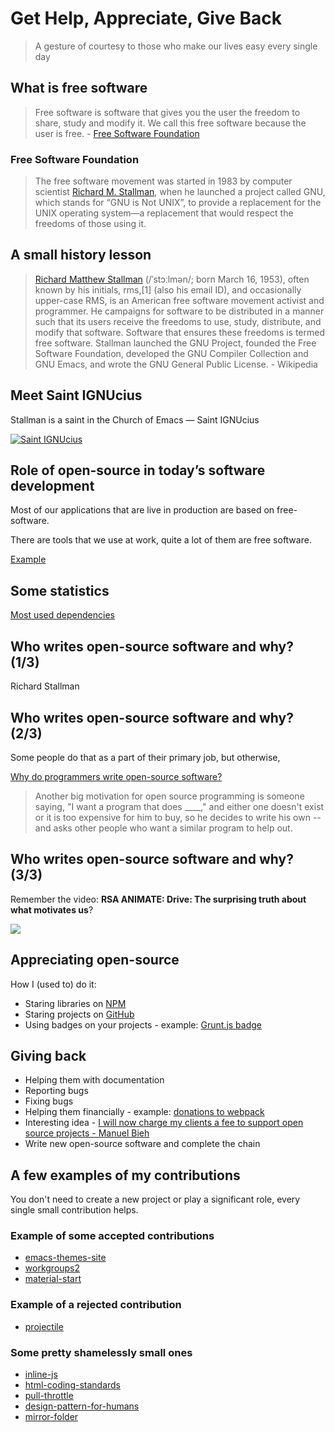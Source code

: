 # Get Help, Appreciate, Give Back

> A gesture of courtesy to those who make our lives easy every single day

## What is free software

> Free software is software that gives you the user the freedom to share, study and modify it. We call this free software because the user is free. - [Free Software Foundation](https://www.fsf.org/about/what-is-free-software)

### Free Software Foundation

> The free software movement was started in 1983 by computer scientist [Richard M. Stallman](https://www.stallman.org), when he launched a project called GNU, which stands for “GNU is Not UNIX”, to provide a replacement for the UNIX operating system—a replacement that would respect the freedoms of those using it.

## A small history lesson

> [Richard Matthew Stallman](https://en.wikipedia.org/wiki/Richard_Stallman) (/ˈstɔːlmən/; born March 16, 1953), often known by his initials, rms,[1] (also his email ID), and occasionally upper-case RMS, is an American free software movement activist and programmer. He campaigns for software to be distributed in a manner such that its users receive the freedoms to use, study, distribute, and modify that software. Software that ensures these freedoms is termed free software. Stallman launched the GNU Project, founded the Free Software Foundation, developed the GNU Compiler Collection and GNU Emacs, and wrote the GNU General Public License. - Wikipedia

## Meet Saint IGNUcius

Stallman is a saint in the Church of Emacs — Saint IGNUcius

[![Saint IGNUcius](https://img.youtube.com/vi/23FqhRLkO7o/0.jpg)](https://www.youtube.com/watch?v=23FqhRLkO7o)

## Role of open-source in today’s software development

Most of our applications that are live in production are based on free-software.

There are tools that we use at work, quite a lot of them are free software.

[Example](https://en.wikipedia.org/wiki/Open-source_software)

## Some statistics

[Most used dependencies](https://david-dm.org)

## Who writes open-source software and why? (1/3)

Richard Stallman

## Who writes open-source software and why? (2/3)

Some people do that as a part of their primary job, but otherwise,

[Why do programmers write open-source software?](https://www.linux.com/news/why-do-programmers-write-open-source-software)

> Another big motivation for open source programming is someone saying, "I want a program that does ____," and either one doesn't exist or it is too expensive for him to buy, so he decides to write his own -- and asks other people who want a similar program to help out.

## Who writes open-source software and why? (3/3)

Remember the video: **RSA ANIMATE: Drive: The surprising truth about what motivates us**?

[![](https://img.youtube.com/vi/u6XAPnuFjJc/0.jpg)](https://youtu.be/u6XAPnuFjJc?t=475)

## Appreciating open-source

How I (used to) do it:

- Staring libraries on [NPM](https://npmjs.com)
- Staring projects on [GitHub](https://github.com)
- Using badges on your projects - example: [Grunt.js badge](https://gruntjs.com/built-with-grunt-badge)

## Giving back

- Helping them with documentation
- Reporting bugs
- Fixing bugs
- Helping them financially - example: [donations to webpack](https://webpack.js.org)
- Interesting idea - [I will now charge my clients a fee to support open source projects - Manuel Bieh](https://dev.to/manuelbieh/i-will-now-charge-my-clients-a-fee-to-support-open-source-projects-277)
- Write new open-source software and complete the chain

## A few examples of my contributions

You don't need to create a new project or play a significant role, every single small contribution helps.

### Example of some accepted contributions

- [emacs-themes-site](https://github.com/emacs-themes/emacs-themes-site/pull/20/commits/99d766f6a37de8df51ce4dfa8b6200ec995ce052)
- [workgroups2](https://github.com/dbordak/telephone-line/pull/24/commits/3e66e72d9c233fc1c53a433beccbaff931c70aa3)
- [material-start](https://github.com/angular/material-start/pull/46/commits/0c97bc0234c1d7c6aeb717455eb3c96feaad7b0e)

### Example of a rejected contribution
- [projectile](https://github.com/myTerminal/projectile/commit/1c9eae76dfb94a8bd7ae1c55a0675a10f0cb1cd5)

### Some pretty shamelessly small ones
- [inline-js](https://github.com/eight04/inline-js/pull/1/commits)
- [html-coding-standards](https://github.com/xfiveco/html-coding-standards/commit/67a35a7f3128e2738fffda95ac2d34a21b8cff71)
- [pull-throttle](https://github.com/dominictarr/pull-throttle/commit/95d662a63eb994e8a13c8a8d1e094d363f7299f9)
- [design-pattern-for-humans](https://github.com/kamranahmedse/design-patterns-for-humans/pull/52/commits/0ad4384afcc2ab2dad04b5a3a945b192018876cf)
- [mirror-folder](https://github.com/mafintosh/mirror-folder/commit/83c4fda90abad512291dfe353212f53458c4a123)
